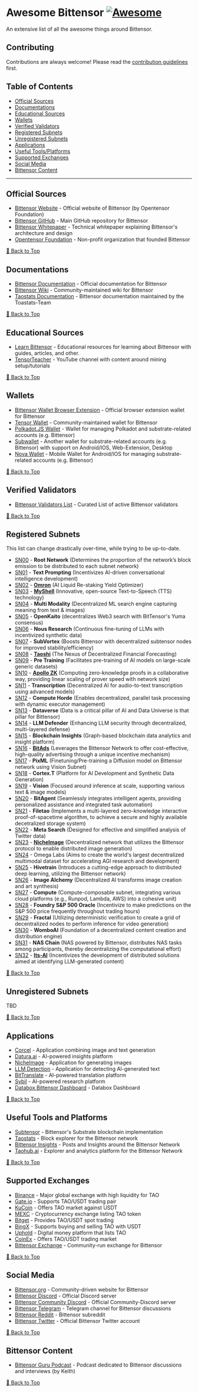 # Awesome Bittensor [![Awesome](https://awesome.re/badge.svg)](https://awesome.re)

An extensive list of all the awesome things around Bittensor.

## Contributing

Contributions are always welcome! Please read the [contribution guidelines](CONTRIBUTING.md) first.

## Table of Contents

- [Official Sources](#official-sources)
- [Documentations](#documentations)
- [Educational Sources](#educational-sources)
- [Wallets](#wallets)
- [Verified Validators](#verified-validators)
- [Registered Subnets](#registered-subnets)
- [Unregistered Subnets](#unregistered-subnets)
- [Applications](#applications)
- [Useful Tools/Platforms](#useful-tools-and-platforms)
- [Supported Exchanges](#supported-exchanges)
- [Social Media](#social-media)
- [Bittensor Content](#bittensor-content)

---

## Official Sources

- [Bittensor Website](https://bittensor.com/) - Official website of Bittensor (by Opentensor Foundation)
- [Bittensor GitHub](https://github.com/opentensor/bittensor) - Main GitHub repository for Bittensor
- [Bittensor Whitepaper](https://bittensor.com/whitepaper) - Technical whitepaper explaining Bittensor's architecture and design
- [Opentensor Foundation](https://opentensor.ai/) - Non-profit organization that founded Bittensor

[🔼 Back to Top](#table-of-contents)

## Documentations

- [Bittensor Documentation](https://docs.bittensor.com/) - Official documentation for Bittensor
- [Bittensor Wiki](https://bittensorwiki.com/) - Community-maintained wiki for Bittensor
- [Taostats Documentation](https://docs.taostats.io/docs/index/) - Bittensor documentation maintained by the Toastats-Team

[🔼 Back to Top](#table-of-contents)

## Educational Sources

- [Learn Bittensor](https://learnbittensor.org/) - Educational resources for learning about Bittensor with guides, articles, and other.
- [TensorTeacher](https://www.youtube.com/@TensorTeacher-ym8mi/) - YouTube channel with content around mining setup/tutorials

[🔼 Back to Top](#table-of-contents)

## Wallets

- [Bittensor Wallet Browser Extension](https://bittensor.com/wallet) - Official browser extension wallet for Bittensor
- [Tensor Wallet](https://tensorwallet.ca/) - Community-maintained wallet for Bittensor
- [Polkadot.JS Wallet](https://polkadot.js.org/apps/#/accounts) - Wallet for managing Polkadot and substrate-related accounts (e.g. Bittensor)
- [Subwallet](https://www.subwallet.app/) - Another wallet for substrate-related accounts (e.g. Bittensor) with support on Android/IOS, Web-Extension, Desktop
- [Nova Wallet](https://novawallet.io/) - Mobile Wallet for Android/IOS for managing substrate-related accounts (e.g. Bittensor)

[🔼 Back to Top](#table-of-contents)

## Verified Validators

- [Bittensor Validators List](https://bittensor.org/bittensor-validators-list/) - Curated List of active Bittensor validators

[🔼 Back to Top](#table-of-contents)

## Registered Subnets

This list can change drastically over-time, while trying to be up-to-date.

- [SN00](https://github.com/opentensor/bittensor) - **Root Network** (Determines the proportion of the network’s block emission to be distributed to each subnet network)
- [SN01](https://github.com/opentensor/text-prompting) - **Text Prompting** (Incentivizes AI-driven conversational intelligence development)
- [SN02](https://github.com/inference-labs-inc/omron-subnet) - [**Omron**](https://omron.ai/) (AI Liquid Re-staking Yield Optimizer)
- [SN03](https://github.com/myshell-ai/MyShell-TTS-Subnet) - [**MyShell**](https://myshell.ai/) (Innovative, open-source Text-to-Speech (TTS) technology)
- [SN04](https://github.com/manifold-inc/targon) - **Multi Modality** (Decentralized ML search engine capturing meaning from text & images)
- [SN05](https://github.com/OpenKaito/openkaito) - **OpenKaito** (decentralizes Web3 search with BitTensor's Yuma consensus)
- [SN06](https://github.com/NousResearch/finetuning-subnet) - **Nous Research** (Continuous fine-tuning of LLMs with incentivized synthetic data)
- [SN07](https://github.com/eclipsevortex/SubVortex) - **SubVortex** (Boosts Bittensor with decentralized subtensor nodes for improved stability/efficiency)
- [SN08](https://github.com/taoshidev/time-series-prediction-subnet) - [**Taoshi**](https://www.taoshi.io/) (The Nexus of Decentralized Financial Forecasting)
- [SN09](https://github.com/RaoFoundation/pretraining) - **Pre Training** (Facilitates pre-training of AI models on large-scale generic datasets)
- [SN10](https://github.com/apollozkp/zkp-subnet) - [**Apollo ZK**](https://apollozkp.com/) (Computing zero-knowledge proofs in a collaborative way, providing linear scaling of prover speed with network size)
- [SN11](https://github.com/Cazure8/transcription-subnet) - **Transcription** (Decentralized AI for audio-to-text transcription using advanced models)
- [SN12](https://github.com/backend-developers-ltd/ComputeHorde) - **Compute Horde** (Enables decentralized, parallel task processing with dynamic executor management)
- [SN13](https://github.com/RusticLuftig/data-universe/) - **Dataverse** (Data is a critical pillar of AI and Data Universe is that pillar for Bittensor)
- [SN14](https://github.com/ceterum1/llm-defender-subnet) - **LLM Defender** (Enhancing LLM security through decentralized, multi-layered defense)
- [SN15](https://github.com/blockchain-insights/blockchain-data-subnet) - **Blockchain Insights** (Graph-based blockchain data analytics and insight platform)
- [SN16](https://github.com/eseckft/BitAds.ai/) - [**BitAds**](https://bitads.ai/) (Leverages the Bittensor Network to offer cost-effective, high-quality advertising through a unique incentive mechanism)
- [SN17](https://github.com/PlixML/pixel) - **PixML** (Finetuning/Pre-training a Diffusion model on Bittensor network using Vision Subnet)
- [SN18](https://github.com/corcel-api/cortex.t) - **Cortex.T** (Platform for AI Development and Synthetic Data Generation)
- [SN19](https://github.com/namoray/vision) - **Vision** (Focused around inference at scale, supporting various text & image models)
- [SN20](https://github.com/RogueTensor/bitagent_subnet) - **BitAgent** (Seamlessly integrates intelligent agents, providing personalized assistance and integrated task automation)
- [SN21](https://github.com/ifrit98/storage-subnet) - **Filetao** (Implements a multi-layered zero-knowledge interactive proof-of-spacetime algorithm, to achieve a secure and highly available decetralized storage system)
- [SN22](https://github.com/surcyf123/smart-scrape/) - **Meta Search** (Designed for effective and simplified analysis of Twitter data)
- [SN23](https://github.com/NicheTensor/NicheImage) - [**NicheImage**](https://nicheimage.streamlit.app/) (Decentralized network that utilizes the Bittensor protocol to enable distributed image generation)
- [SN24](https://github.com/omegalabsinc/omegalabs-bittensor-subnet) - Omega Labs (Aims to create the world's largest decentralized multimodal dataset for accelerating AGI research and development)
- [SN25](https://github.com/bit-current/DistributedTraining/) - **Hivetrain** (Introduces a cutting-edge approach to distributed deep learning, utilizing the Bittensor network)
- [SN26](https://github.com/Supreme-Emperor-Wang/ImageAlchemy) - **Image Alchemy** (Decentralized AI transforms image creation and art synthesis)
- [SN27](https://github.com/neuralinternet/compute-subnet) - **Compute** (Compute-composable subnet, integrating various cloud platforms (e.g., Runpod, Lambda, AWS) into a cohesive unit)
- [SN28](https://github.com/teast21/snpOracle) - **Foundry S&P 500 Oracle** (Incentivize to make predictions on the S&P 500 price frequently throughout trading hours)
- [SN29](https://github.com/fractal-net/fractal) - **Fractal** (Utilizing deterministic verification to create a grid of decentralized nodes to perform inference for video generation)
- [SN30](https://github.com/womboai/wombo-bittensor-subnet) - **WomboAI** (Foundation of a decentralized content creation and distribution engine)
- [SN31](https://github.com/nimaaghli/NASChain) - **NAS Chain** (NAS powered by Bittensor, distributes NAS tasks among participants, thereby decentralizing the computational effort)
- [SN32](https://github.com/It-s-AI/llm-detection) - [**Its-AI**](https://its-ai.org/) (Incentivizes the development of distributed solutions aimed at identifying LLM-generated content)

[🔼 Back to Top](#table-of-contents)

## Unregistered Subnets

TBD

[🔼 Back to Top](#table-of-contents)

## Applications

- [Corcel](https://app.corcel.io/) - Application combining image and text generation
- [Datura.ai](https://datura.ai/) - AI-powered insights platform
- [NicheImage](https://nicheimage.streamlit.app/) - Application for generating images
- [LLM Detection](https://its-ai.streamlit.app/) - Application for detecting AI-generated text
- [BitTranslate](https://www.bittranslate.io/) - AI-powered translation platform
- [Sybil](https://sybil.com/) - AI-powered research platform
- [Databox Bittensor Dashboard](https://app.databox.com/datawall/6421d7c725ecbcad689b622338546a9145b82b46577cf67?boardId=1313342) - Databox Dashboard

[🔼 Back to Top](#table-of-contents)

## Useful Tools and Platforms

- [Subtensor](https://github.com/opentensor/subtensor) - Bittensor's Substrate blockchain implementation
- [Taostats](https://taostats.io/) - Block explorer for the Bittensor network
- [Bittensor Insights](https://www.bittensor-insights.com/) - Posts and Insights around the Bittensor Network
- [Taohub.ai](https://taohub.ai/) - Explorer and analytics platform for the Bittensor Network

[🔼 Back to Top](#table-of-contents)

## Supported Exchanges

- [Binance](https://www.binance.com/en/trade/TAO_USDT) - Major global exchange with high liquidity for TAO
- [Gate.io](https://www.gate.io/trade/TAO_USDT) - Supports TAO/USDT trading pair
- [KuCoin](https://www.kucoin.com/trade/TAO-USDT) - Offers TAO market against USDT
- [MEXC](https://www.mexc.com/exchange/TAO_USDT) - Cryptocurrency exchange listing TAO token 
- [Bitget](https://www.bitget.com/en/spot/TAO_USDT) - Provides TAO/USDT spot trading
- [BingX](https://bingx.com/en-us/spot/TAO_USDT) - Supports buying and selling TAO with USDT
- [Uphold](https://uphold.com/en-us/assets/crypto/buy-tao) - Digital money platform that lists TAO
- [CoinEx](https://www.coinex.com/exchange?currency=usdt&dest=tao) - Offers TAO/USDT trading market
- [Bittensor Exchange](https://bittensor.exchange/) - Community-run exchange for Bittensor

[🔼 Back to Top](#table-of-contents)

## Social Media

- [Bittensor.org](https://bittensor.org/) - Community-driven website for Bittensor
- [Bittensor Discord](https://discord.gg/bittensor) - Official Discord server
- [Bittensor Community Discord](https://discord.gg/J3rdF4f8QE) - Official Community-Discord server
- [Bittensor Telegram](https://t.me/bittensor) - Telegram channel for Bittensor discussions
- [Bittensor Reddit](https://www.reddit.com/r/bittensor_/) - Bittensor subreddit
- [Bittensor Twitter](https://twitter.com/bittensor_) - Official Bittensor Twitter account

[🔼 Back to Top](#table-of-contents)

## Bittensor Content

- [Bittensor Guru Podcast](https://www.youtube.com/channel/UCxFVYdYxLhKhBQoQSPJoB8A) - Podcast dedicated to Bittensor discussions and interviews (by Keith)

[🔼 Back to Top](#table-of-contents)